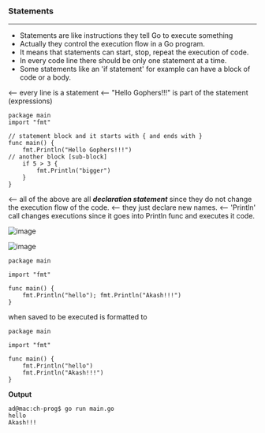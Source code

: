 ### Statements
--------------

- Statements are like instructions they tell Go to execute something
- Actually they control the execution flow in a Go program.
- It means that statements can start, stop, repeat the execution of code. 
- In every code line there should be only one statement at a time.
- Some statements like an 'if statement' for example can have a block of code or a body.


<-- every line is a statement 
<-- "Hello Gophers!!!" is part of the statement (expressions)
```
package main
import "fmt"

// statement block and it starts with { and ends with } 
func main() {                         
	fmt.Println("Hello Gophers!!!")  
// another block [sub-block]
    if 5 > 3 {
        fmt.Println("bigger")
    }   
}                                         
```

<-- all of the above are all **_declaration statement_** since they do not change the execution flow of the code.
<-- they just declare new names. 
<-- 'Println' call changes executions since it goes into Println func and executes it code.


![image](https://user-images.githubusercontent.com/28204484/87133780-72da4e00-c2b5-11ea-9742-5e5d3f70d85e.png)

![image](https://user-images.githubusercontent.com/28204484/87134101-d2d0f480-c2b5-11ea-95b6-47e0e02fc9f3.png)


```
package main

import "fmt"

func main() {
	fmt.Println("hello"); fmt.Println("Akash!!!")
}
```
when saved to be executed is formatted to

```
package main

import "fmt"

func main() {
	fmt.Println("hello")
	fmt.Println("Akash!!!")
}
```

**Output**
```
ad@mac:ch-prog$ go run main.go
hello
Akash!!!
```
